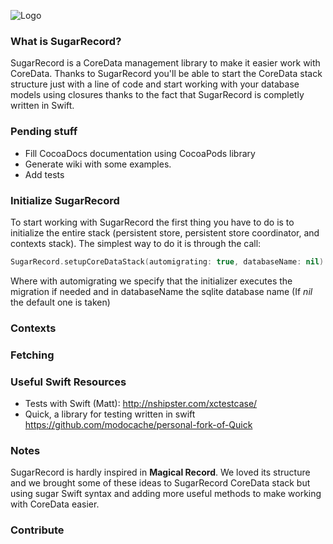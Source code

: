 ![Logo](https://raw.githubusercontent.com/pepibumur/SugarRecord/master/Resources/Slogan.png)

### What is SugarRecord?
SugarRecord is a CoreData management library to make it easier work with CoreData. Thanks to SugarRecord you'll be able to start the CoreData stack structure just with a line of code and start working with your database models using closures thanks to the fact that SugarRecord is completly written in Swift.

### Pending stuff
- Fill CocoaDocs documentation using CocoaPods library
- Generate wiki with some examples.
- Add tests

### Initialize SugarRecord

To start working with SugarRecord the first thing you have to do is to initialize the entire stack (persistent store, persistent store coordinator, and contexts stack). The simplest way to do it is through the call:

```swift
SugarRecord.setupCoreDataStack(automigrating: true, databaseName: nil)
```

Where with automigrating we specify that the initializer executes the migration if needed and in databaseName the sqlite database name (If *nil* the default one is taken)

### Contexts


### Fetching


### Useful Swift Resources
- Tests with Swift (Matt): http://nshipster.com/xctestcase/
- Quick, a library for testing written in swift https://github.com/modocache/personal-fork-of-Quick

### Notes
SugarRecord is hardly inspired in **Magical Record**. We loved its structure and we brought some of these ideas to SugarRecord CoreData stack but using sugar Swift syntax and adding more useful methods to make working with CoreData easier.

### Contribute
